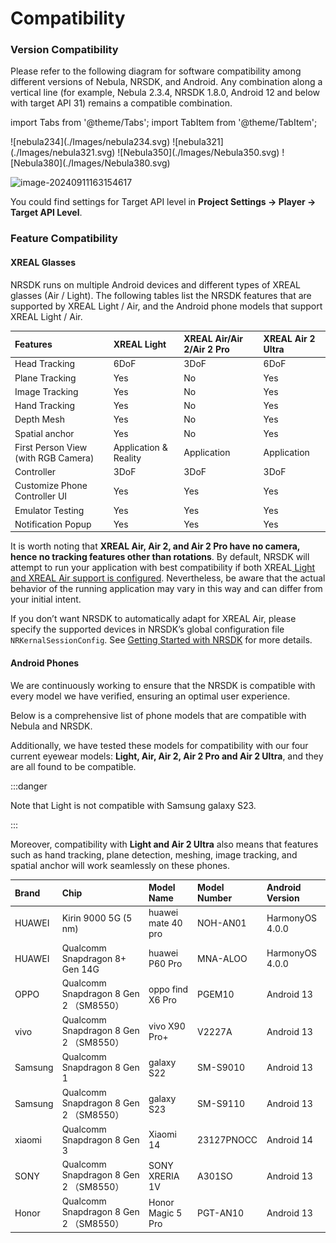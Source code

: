 # Compatibility

### Version Compatibility

Please refer to the following diagram for software compatibility among different versions of Nebula, NRSDK, and Android. Any combination along a vertical line (for example, Nebula 2.3.4, NRSDK 1.8.0, Android 12 and below with target API 31) remains a compatible combination.

import Tabs from '@theme/Tabs';
import TabItem from '@theme/TabItem';

<Tabs>

  <TabItem value="Nebula 2.3.4" label="Nebula 2.3.4">
    ![nebula234](./Images/nebula234.svg)
  </TabItem>
  <TabItem value="Nebula 3.2.1" label="Nebula 3.2.1">
    ![nebula321](./Images/nebula321.svg)
  </TabItem>
  <TabItem value="Nebula 3.5.0" label="Nebula 3.5.0">
    ![Nebula350](./Images/Nebula350.svg)
  </TabItem>
  <TabItem value="Nebula 3.8.0" label="Nebula 3.8.0">
    ![Nebula380](./Images/Nebula380.svg)
  </TabItem>

  <TabItem value="Nebula 3.9.0" label="Nebula 3.9.0 & MyGlasses 1.4.0">

![image-20240911163154617](https://pub-8dffc52979c34362aa2dbe3a43f0792a.r2.dev/image-20240911163154617.png)

  </TabItem>

</Tabs>





You could find settings for Target API level in **Project Settings -> Player -> Target API Level**.

### Feature Compatibility

#### XREAL Glasses

NRSDK runs on multiple Android devices and different types of XREAL glasses (Air / Light). The following tables list the NRSDK features that are supported by XREAL Light / Air, and the Android phone models that support XREAL Light / Air.



| Features                            | XREAL Light           | XREAL Air/Air 2/Air 2 Pro | XREAL Air 2 Ultra |
| :---------------------------------- | :-------------------- | :------------------------ | :---------------- |
| Head Tracking                       | 6DoF                  | 3DoF                      | 6DoF              |
| Plane Tracking                      | Yes                   | No                        | Yes               |
| Image Tracking                      | Yes                   | No                        | Yes               |
| Hand Tracking                       | Yes                   | No                        | Yes               |
| Depth Mesh                          | Yes                   | No                        | Yes               |
| Spatial anchor                      | Yes                   | No                        | Yes               |
| First Person View (with RGB Camera) | Application & Reality | Application               | Application       |
| Controller                          | 3DoF                  | 3DoF                      | 3DoF              |
| Customize Phone Controller UI       | Yes                   | Yes                       | Yes               |
| Emulator Testing                    | Yes                   | Yes                       | Yes               |
| Notification Popup                  | Yes                   | Yes                       | Yes               |

It is worth noting that **XREAL Air, Air 2, and Air 2 Pro have no camera, hence no tracking features other than rotations**. By default, NRSDK will attempt to run your application with best compatibility if both XREAL[ Light and XREAL Air support is configured](../02_Getting%20Started%20with%20NRSDK.md). Nevertheless, be aware that the actual behavior of the running application may vary in this way and can differ from your initial intent.

If you don’t want NRSDK to automatically adapt for XREAL Air, please specify the supported devices in NRSDK’s global configuration file `NRKernalSessionConfig`. See [Getting Started with NRSDK](../02_Getting%20Started%20with%20NRSDK.md) for more details.



#### Android Phones

We are continuously working to ensure that the NRSDK is compatible with every model we have verified, ensuring an optimal user experience. 

Below is a comprehensive list of phone models that are compatible with Nebula and NRSDK. 

Additionally, we have tested these models for compatibility with our four current eyewear models: **Light, Air, Air 2, Air 2 Pro and Air 2 Ultra**, and they are all found to be compatible. 

:::danger

Note that Light is not compatible with Samsung galaxy S23.

:::

Moreover, compatibility with **Light and Air 2 Ultra** also means that features such as hand tracking, plane detection, meshing, image tracking, and spatial anchor will work seamlessly on these phones.

| Brand   | Chip                                   | Model Name         | Model Number | Android Version |
| :------ | :------------------------------------- | :----------------- | :----------- | :-------------- |
| HUAWEI  | Kirin 9000 5G (5 nm)                   | huawei mate 40 pro | NOH-AN01     | HarmonyOS 4.0.0 |
| HUAWEI  | Qualcomm Snapdragon 8+ Gen 14G         | huawei P60 Pro     | MNA-ALOO     | HarmonyOS 4.0.0 |
| OPPO    | Qualcomm Snapdragon 8 Gen 2 （SM8550） | oppo find X6 Pro   | PGEM10       | Android 13      |
| vivo    | Qualcomm Snapdragon 8 Gen 2 （SM8550） | vivo X90 Pro+      | V2227A       | Android 13      |
| Samsung | Qualcomm Snapdragon 8 Gen 1            | galaxy S22         | SM-S9010     | Android 13      |
| Samsung | Qualcomm Snapdragon 8 Gen 2 （SM8550） | galaxy S23         | SM-S9110     | Android 13      |
| xiaomi  | Qualcomm Snapdragon 8 Gen 3            | Xiaomi 14          | 23127PNOCC   | Android 14      |
| SONY    | Qualcomm Snapdragon 8 Gen 2 （SM8550） | SONY XRERIA 1V     | A301SO       | Android 13      |
| Honor   | Qualcomm Snapdragon 8 Gen 2 （SM8550） | Honor Magic 5 Pro  | PGT-AN10     | Android 13      |
